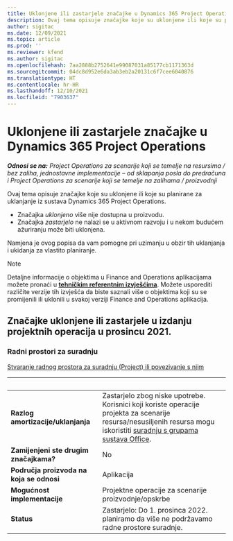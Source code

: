 ```yaml
---
title: Uklonjene ili zastarjele značajke u Dynamics 365 Project Operations
description: Ovaj tema opisuje značajke koje su uklonjene ili koje su planirane za uklanjanje iz sustava Dynamics 365 Project Operations.
author: sigitac
ms.date: 12/09/2021
ms.topic: article
ms.prod: ''
ms.reviewer: kfend
ms.author: sigitac
ms.openlocfilehash: 7aa2888b2752641e99087031a85177cb1171363d
ms.sourcegitcommit: 04dc8d952e6da3ab3eb2a20131c6f7cee6040876
ms.translationtype: HT
ms.contentlocale: hr-HR
ms.lasthandoff: 12/10/2021
ms.locfileid: "7903637"
---
```

# <a name="removed-or-deprecated-features-in-dynamics-365-project-operations"></a>Uklonjene ili zastarjele značajke u Dynamics 365 Project Operations

_**Odnosi se na:** Project Operations za scenarije koji se temelje na resursima / bez zaliha, jednostavne implementacije – od sklapanja posla do predračuna i Project Operations za scenarije koji se temelje na zalihama / proizvodnji_

Ovaj tema opisuje značajke koje su uklonjene ili koje su planirane za uklanjanje iz sustava Dynamics 365 Project Operations.

- Značajka *uklonjeno* više nije dostupna u proizvodu.
- Značajka *zastarjelo* ne nalazi se u aktivnom razvoju i u nekom budućem ažuriranju može biti uklonjena.

Namjena je ovog popisa da vam pomogne pri uzimanju u obzir tih uklanjanja i ukidanja za vlastito planiranje.

> [!NOTE]
> Detaljne informacije o objektima u Finance and Operations aplikacijama možete pronaći u [**tehničkim referentnim izvješćima**](/dynamics/s-e/global/axtechrefrep_61). Možete usporediti različite verzije tih izvješća da biste saznali više o objektima koji su se promijenili ili uklonili u svakoj verziji Finance and Operations aplikacija.

## <a name="features-removed-or-deprecated-in-the-project-operations-december-2021-release"></a>Značajke uklonjene ili zastarjele u izdanju projektnih operacija u prosincu 2021.

### <a name="collaboration-workspaces"></a>Radni prostori za suradnju

[Stvaranje radnog prostora za suradnju (Project) ili povezivanje s njim](/dynamicsax-2012/appuser-itpro/create-or-link-to-a-collaboration-workspace-project)

| &nbsp; | &nbsp; |
|--------|--------|
| **Razlog amortizacije/uklanjanja** | Zastarjelo zbog niske upotrebe. Korisnici koji koriste operacije projekta za scenarije resursa/nesusiljenih resursa mogu iskoristiti [suradnju s grupama sustava Office](../project-management/collaboration-groups.md). |
| **Zamijenjeni ste drugim značajkama?** | No |
| **Područja proizvoda na koja se odnosi** | Aplikacija  |
| **Mogućnost implementacije** | Projektne operacije za scenarije proizvodnje/opskrbe |
| **Status** | Zastarjelo: Do 1. prosinca 2022. planiramo da više ne podržavamo radne prostore suradnje. |
